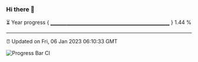 ### Hi there 👋

⏳ Year progress { ▁▁▁▁▁▁▁▁▁▁▁▁▁▁▁▁▁▁▁▁▁▁▁▁▁▁▁▁▁▁ } 1.44 %

---

⏰ Updated on Fri, 06 Jan 2023 06:10:33 GMT

![Progress Bar CI](https://github.com/Shyam-Makwana/GitHub-Actions-Demo/workflows/Progress%20Bar%20CI/badge.svg)
